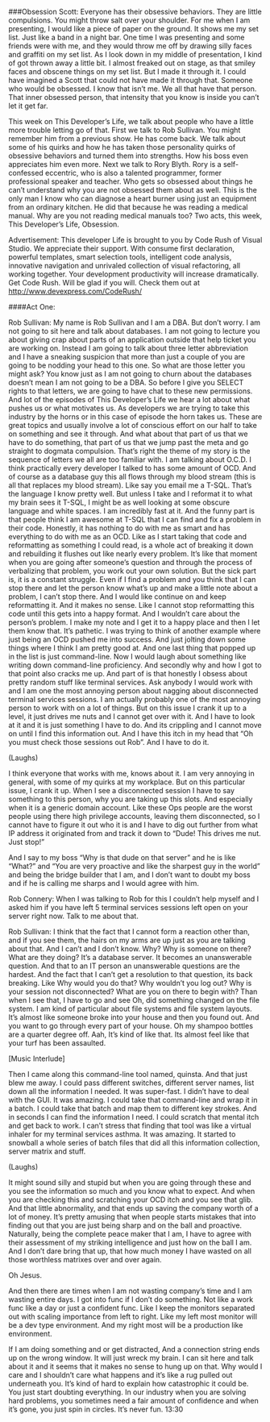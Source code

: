 ###Obsession
Scott: Everyone has their obsessive behaviors. They are little compulsions. You might throw salt over your shoulder. For me when I am presenting, I would like a piece of paper on the ground. It shows me my set list. Just like a band in a night bar. One time I was presenting and some friends were with me, and they would throw me off by drawing silly faces and graffiti on my set list. As I look down in my middle of presentation, I kind of got thrown away a little bit. I almost freaked out on stage, as that smiley faces and obscene things on my set list. But I made it through it. I could have imagined a Scott that could not have made it through that. Someone who would be obsessed. I know that isn’t me. We all that have that person. That inner obsessed person, that intensity that you know is inside you can’t let it get far. 

This week on This Developer’s Life, we talk about people who have a little more trouble letting go of that. First we talk to Rob Sullivan. You might remember him from a previous show. He has come back. We talk about some of his quirks and how he has taken those personality quirks of obsessive behaviors and turned them into strengths. How his boss even appreciates him even more. Next we talk to Rory Blyth. Rory is a self-confessed eccentric, who is also a talented programmer, former professional speaker and teacher. Who gets so obsessed about things he can’t understand why you are not obsessed them about as well. This is the only man I know who can diagnose a heart burner using just an equipment from an ordinary kitchen. He did that because he was reading a medical manual. Why are you not reading medical manuals too? Two acts, this week, This Developer’s Life, Obsession.

Advertisement: This developer Life is brought to you by Code Rush of Visual Studio. We appreciate their support. With consume first declaration, powerful templates, smart selection tools, intelligent code analysis, innovative navigation and unrivaled collection of visual refactoring, all working together. Your development productivity will increase dramatically. Get Code Rush. Will be glad if you will. Check them out at http://www.devexpress.com/CodeRush/

####Act One:

Rob Sullivan: My name is Rob Sullivan and I am a DBA. But don’t worry. I am not going to sit here and talk about databases. I am not going to lecture you about giving crap about parts of an application outside that help ticket you are working on. Instead I am going to talk about three letter abbreviation and I have a sneaking suspicion that more than just a couple of you are going to be nodding your head to this one. So what are those letter you might ask? You know just as I am not going to churn about the databases doesn’t mean I am not going to be a DBA. So before I give you SELECT rights to that letters, we are going to have chat to these new permissions. And lot of the episodes of This Developer’s Life we hear a lot about what pushes us or what motivates us. As developers we are trying to take this industry by the horns or in this case of episode the horn takes us. These are great topics and usually involve a lot of conscious effort on our half to take on something and see it through. And what about that part of us that we have to do something, that part of us that we jump past the meta and go straight to dogmata compulsion. That’s right the theme of my story is the sequence of letters we all are too familiar with. I am talking about O.C.D. I think practically every developer I talked to has some amount of OCD. And of course as a database guy this all flows through my blood stream (this is all that replaces my blood stream). Like say you email me a T-SQL. That’s the language I know pretty well. But unless I take and I reformat it to what my brain sees it T-SQL, I might be as well looking at some obscure language and white spaces. I am incredibly fast at it. And the funny part is that people think I am awesome at T-SQL that I can find and fix a problem in their code. Honestly, it has nothing to do with me as smart and has everything to do with me as an OCD. Like as I start taking that code and reformatting as something I could read, is a whole act of breaking it down and rebuilding it flushes out like nearly every problem. It’s like that moment when you are going after someone’s question and through the process of verbalizing that problem, you work out your own solution. But the sick part is, it is a constant struggle. Even if I find a problem and you think that I can stop there and let the person know what’s up and make a little note about a problem, I can’t stop there. And I would like continue on and keep reformatting it. And it makes no sense. Like I cannot stop reformatting this code until this gets into a happy format. And I wouldn’t care about the person’s problem. I make my note and I get it to a happy place and then I let them know that. It’s pathetic. I was trying to think of another example where just being an OCD pushed me into success. And just jolting down some things where I think I am pretty good at. And one last thing that popped up in the list is just command-line. Now I would laugh about something like writing down command-line proficiency. And secondly why and how I got to that point also cracks me up. And part of is that honestly I obsess about pretty random stuff like terminal services. Ask anybody I would work with and I am one the most annoying person about nagging about disconnected terminal services sessions. I am actually probably one of the most annoying person to work with on a lot of things. But on this issue I crank it up to a level, it just drives me nuts and I cannot get over with it. And I have to look at it and it is just something I have to do. And its crippling and I cannot move on until I find this information out. And I have this itch in my head that “Oh you must check those sessions out Rob”. And I have to do it.

(Laughs)

I think everyone that works with me, knows about it. I am very annoying in general, with some of my quirks at my workplace. But on this particular issue, I crank it up. When I see a disconnected session I have to say something to this person, why you are taking up this slots. And especially when it is a generic domain account. Like these Ops people are the worst people using there high privilege accounts, leaving them disconnected, so I cannot have to figure it out who it is and I have to dig out further from what IP address it originated from and track it down to “Dude! This drives me nut. Just stop!”

And I say to my boss “Why is that dude on that server” and he is like “What?” and “You are very proactive and like the sharpest guy in the world” and being the bridge builder that I am, and I don’t want to doubt my boss and if he is calling me sharps and I would agree with him. 

Rob Connery: When I was talking to Rob for this I couldn’t help myself and I asked him if you have left 5 terminal services sessions left open on your server right now. Talk to me about that.

Rob Sullivan: I think that the fact that I cannot form a reaction other than, and if you see them, the hairs on my arms are up just as you are talking about that. And I can’t and I don’t know. Why? Why is someone on there? What are they doing? It’s a database server. It becomes an unanswerable question. And that to an IT person an unanswerable questions are the hardest. And the fact that I can’t get a resolution to that question, its back breaking. Like Why would you do that? Why wouldn’t you log out? Why is your session not disconnected? What are you on there to begin with? Than when I see that, I have to go and see Oh, did something changed on the file system. I am kind of particular about file systems and file system layouts. It’s almost like someone broke into your house and then you found out. And you want to go through every part of your house. Oh my shampoo bottles are a quarter degree off. Aah, It’s kind of like that. Its almost feel like that your turf has been assaulted.

[Music Interlude]

Then I came along this command-line tool named, quinsta. And that just blew me away. I could  pass different switches, different server names, list down all the information I needed. It was super-fast. I didn’t have to deal with the GUI. It was amazing. I could take that command-line and wrap it in a batch. I could take that batch and map them to different key strokes. And in seconds I can find the information I need. I could scratch that mental itch and get back to work. I can’t stress that finding that tool was like a virtual inhaler for my terminal services asthma. It was amazing. It started to snowball a whole series of batch files that did all this information collection, server matrix and stuff. 

(Laughs)

It might sound silly and stupid but when you are going through these and you see the information so much and you know what to expect. And when you are checking this and scratching your OCD itch and you see that glib. And that little abnormality, and that ends up saving the company worth of a lot of money. It’s pretty amusing that when people starts mistakes that into finding out that you are just being sharp and on the ball and proactive. Naturally, being the complete peace maker that I am, I have to agree with their assessment of my striking intelligence and just how on the ball I am. And I don’t dare bring that up, that how much money I have wasted on all those worthless matrixes over and over again.

Oh Jesus. 

And then there are times when I am not wasting company’s time and I am wasting entire days. I got into func if I don’t do something. Not like a work func like a day or just a confident func. Like I keep the monitors separated out with scaling importance from left to right. Like my left most monitor will be a dev type environment. And my right most will be a production like environment. 

If I am doing something and or get distracted, And a connection string ends up on the wrong window. It will just wreck my brain. I can sit here and talk about it and it seems that it makes no sense to hung up on that. Why would I care and I shouldn’t care what happens and it’s like a rug pulled out underneath you. It’s kind of hard to explain how catastrophic it could be. You just start doubting everything. In our industry when you are solving hard problems, you sometimes need a fair amount of confidence and when it’s gone, you just spin in circles. It’s never fun. 13:30


